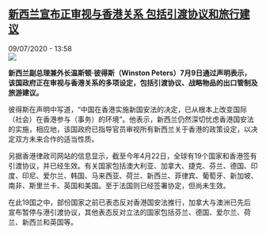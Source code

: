 <!--1594310105000-->
[新西兰宣布正审视与香港关系 包括引渡协议和旅行建议](http://www.rfi.fr//cn/%E4%BA%9A%E6%B4%B2/20200709-%E6%96%B0%E8%A5%BF%E5%85%B0%E5%AE%A3%E5%B8%83%E6%AD%A3%E5%AE%A1%E8%A7%86%E4%B8%8E%E9%A6%99%E6%B8%AF%E5%85%B3%E7%B3%BB-%E5%8C%85%E6%8B%AC%E5%BC%95%E6%B8%A1%E5%8D%8F%E8%AE%AE%E5%92%8C%E6%97%85%E8%A1%8C%E5%BB%BA%E8%AE%AE)
------

<div>09/07/2020 - 13:58</div><img src="https://s.rfi.fr/media/display/b7e3fb4e-c1da-11ea-a63e-005056a964fe/w:310/p:16x9/images-19.jpg"><p><strong>新西兰副总理兼外长温斯顿·彼得斯（Winston Peters）7月9日通过声明表示，该国政府正在审视与香港关系的多项设定，包括引渡协议、战略物品的出口管制及旅游建议。</strong></p><div class="t-content__body u-clearfix"><div class="m-interstitial"></div><p>彼得斯在声明中写道，“中国在香港实施新国安法的决定，已从根本上改变国际（社会）在香港参与（事务）的环境”。他表示，新西兰仍然深切忧虑香港国安法的实施，相应地，该国政府已指导官员审视所有新西兰关于香港的政策设定，以决定双方未来合作的适当性质。</p><p>另据香港律政司网站的信息显示，截至今年4月22日，全球有19个国家和香港签有引渡协议，并已经生效。有关国家包括澳大利亚、加拿大、捷克、芬兰、德国、印度、印尼、爱尔兰、韩国、马来西亚、荷兰、新西兰、菲律宾、葡萄牙、新加坡、南非、斯里兰卡、英国和美国。至于法国则已经签署协定，但尚未生效。</p><p>在此19国之中，部份国家之前已表态反对香港国安法推行，加拿大与澳洲已先后宣布暂停与港引渡协议，其他表态反对立法的国家包括芬兰、德国、爱尔兰、荷兰、新西兰和英国等。</p><div class="o-self-promo o-self-promo--nl o-self-promo--hidden" data-selfpromo-newsletter></div><div class="o-self-promo o-self-promo--app o-self-promo--hidden" data-selfpromo-app></div></div>
